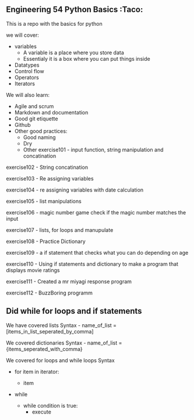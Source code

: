 ## Engineering 54 Python Basics :Taco:

This is a repo with the basics for python

we will cover:
- variables
    -   A variable is a place where you store data
    -   Essentialy it is a box where you can put things inside
- Datatypes
- Control flow
- Operators
- Iterators

We will also learn:
- Agile and scrum
- Markdown and documentation
- Good git etiquette
- Github
- Other good practices:
    - Good naming
    - Dry
    - Other
exercise101 - input function, string manipulation and concatination
 
exercise102 - String concatination

exercise103 - Re assigning variables

exercise104 - re assigning variables with date calculation

exercise105 - list manipulations

exercise106 - magic number game check if the magic number matches the input

exercise107 - lists, for loops and manupulate

exercise108 - Practice Dictionary

exercise109 - a if statement that checks what you can do depending on age

exercise110 - Using if statements and dictionary to make a program that displays movie ratings

exercise111 - Created a mr miyagi response program

exercise112 - BuzzBoring programm

    
## Did while for loops and if statements

We have covered lists
Syntax - name_of_list = [items_in_list_seperated_by_comma]

We covered dictionaries
Syntax - name_of_list = {items_seperated_with_comma}

We covered for loops and while loops
Syntax
- for item in iterator:
    - item
    
- while
    - while condition is true:
        - execute